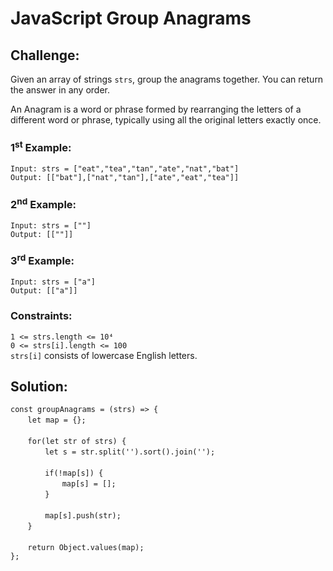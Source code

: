 # JavaScript Group Anagrams

## Challenge:

Given an array of strings `strs`, group the anagrams together. You can return the answer in any order.

An Anagram is a word or phrase formed by rearranging the letters of a different word or phrase, typically using all the original letters exactly once.

### 1<sup>st</sup> Example:

`Input: strs = ["eat","tea","tan","ate","nat","bat"]`
<br/>
`Output: [["bat"],["nat","tan"],["ate","eat","tea"]]`

### 2<sup>nd</sup> Example:

`Input: strs = [""]`
<br/>
`Output: [[""]]`

### 3<sup>rd</sup> Example:

`Input: strs = ["a"]`
<br/>
`Output: [["a"]]`

### Constraints:

`1 <= strs.length <= 10⁴`
<br/>
`0 <= strs[i].length <= 100`
<br/>
`strs[i]` consists of lowercase English letters.

## Solution:

`const groupAnagrams = (strs) => {`
<br/>
&nbsp;&nbsp;&nbsp;&nbsp;&nbsp;&nbsp;&nbsp;`let map = {};`
<br/>
<br/>
&nbsp;&nbsp;&nbsp;&nbsp;&nbsp;&nbsp;&nbsp;`for(let str of strs) {`
<br/>
&nbsp;&nbsp;&nbsp;&nbsp;&nbsp;&nbsp;&nbsp;&nbsp;&nbsp;&nbsp;&nbsp;&nbsp;&nbsp;&nbsp;`let s = str.split('').sort().join('');`
<br/>
<br/>
&nbsp;&nbsp;&nbsp;&nbsp;&nbsp;&nbsp;&nbsp;&nbsp;&nbsp;&nbsp;&nbsp;&nbsp;&nbsp;&nbsp;`if(!map[s]) {`
<br/>
&nbsp;&nbsp;&nbsp;&nbsp;&nbsp;&nbsp;&nbsp;&nbsp;&nbsp;&nbsp;&nbsp;&nbsp;&nbsp;&nbsp;&nbsp;&nbsp;&nbsp;&nbsp;&nbsp;&nbsp;&nbsp;`map[s] = [];`
<br/>
&nbsp;&nbsp;&nbsp;&nbsp;&nbsp;&nbsp;&nbsp;&nbsp;&nbsp;&nbsp;&nbsp;&nbsp;&nbsp;&nbsp;`}`
<br/>
<br/>
&nbsp;&nbsp;&nbsp;&nbsp;&nbsp;&nbsp;&nbsp;&nbsp;&nbsp;&nbsp;&nbsp;&nbsp;&nbsp;&nbsp;`map[s].push(str);`
<br/>
&nbsp;&nbsp;&nbsp;&nbsp;&nbsp;&nbsp;&nbsp;`}`
<br/>
<br/>
&nbsp;&nbsp;&nbsp;&nbsp;&nbsp;&nbsp;&nbsp;`return Object.values(map);`
<br/>
`};`
<br/>
<br/>